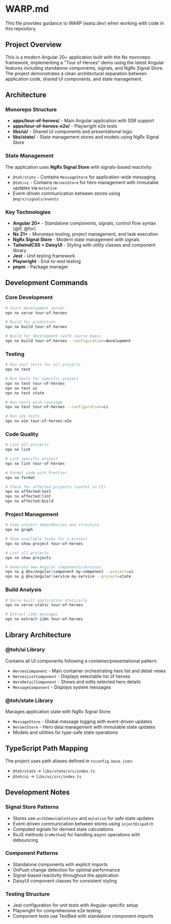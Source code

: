 # WARP.md

This file provides guidance to WARP (warp.dev) when working with code in this repository.

## Project Overview

This is a modern Angular 20+ application built with the Nx monorepo framework, implementing a "Tour of Heroes" demo using the latest Angular features including standalone components, signals, and NgRx Signal Store. The project demonstrates a clean architectural separation between application code, shared UI components, and state management.

## Architecture

### Monorepo Structure
- **apps/tour-of-heroes/** - Main Angular application with SSR support
- **apps/tour-of-heroes-e2e/** - Playwright e2e tests
- **libs/ui/** - Shared UI components and presentational logic  
- **libs/state/** - State management stores and models using NgRx Signal Store

### State Management
The application uses **NgRx Signal Store** with signals-based reactivity:
- `@toh/state` - Contains `MessageStore` for application-wide messaging
- `@toh/ui` - Contains `HeroesStore` for hero management with immutable updates via `mutative`
- Event-driven communication between stores using `@ngrx/signals/events`

### Key Technologies
- **Angular 20+** - Standalone components, signals, control flow syntax (@if, @for)
- **Nx 21+** - Monorepo tooling, project management, and task execution  
- **NgRx Signal Store** - Modern state management with signals
- **TailwindCSS + DaisyUI** - Styling with utility classes and component library
- **Jest** - Unit testing framework
- **Playwright** - End-to-end testing
- **pnpm** - Package manager

## Development Commands

### Core Development
```bash
# Start development server
npx nx serve tour-of-heroes

# Build for production
npx nx build tour-of-heroes

# Build for development (with source maps)
npx nx build tour-of-heroes --configuration=development
```

### Testing
```bash
# Run unit tests for all projects
npx nx test

# Run tests for specific project
npx nx test tour-of-heroes
npx nx test ui
npx nx test state

# Run tests with coverage
npx nx test tour-of-heroes --configuration=ci

# Run e2e tests
npx nx e2e tour-of-heroes-e2e
```

### Code Quality
```bash
# Lint all projects
npx nx lint

# Lint specific project
npx nx lint tour-of-heroes

# Format code with Prettier
npx nx format

# Check for affected projects (useful in CI)
npx nx affected:test
npx nx affected:lint
npx nx affected:build
```

### Project Management
```bash
# View project dependencies and structure
npx nx graph

# Show available tasks for a project
npx nx show project tour-of-heroes

# List all projects
npx nx show projects

# Generate new Angular components/services
npx nx g @nx/angular:component my-component --project=ui
npx nx g @nx/angular:service my-service --project=state
```

### Build Analysis
```bash
# Serve built application statically
npx nx serve-static tour-of-heroes

# Extract i18n messages
npx nx extract-i18n tour-of-heroes
```

## Library Architecture

### @toh/ui Library
Contains all UI components following a container/presentational pattern:
- `HeroesComponent` - Main container orchestrating hero list and detail views
- `HeroesListComponent` - Displays selectable list of heroes
- `HeroDetailComponent` - Shows and edits selected hero details  
- `MessageComponent` - Displays system messages

### @toh/state Library  
Manages application state with NgRx Signal Store:
- `MessageStore` - Global message logging with event-driven updates
- `HeroesStore` - Hero data management with immutable state updates
- Models and utilities for type-safe state operations

## TypeScript Path Mapping
The project uses path aliases defined in `tsconfig.base.json`:
- `@toh/state` → `libs/state/src/index.ts`
- `@toh/ui` → `libs/ui/src/index.ts`

## Development Notes

### Signal Store Patterns
- Stores use `withImmutableState` and `mutative` for safe state updates
- Event-driven communication between stores using `injectDispatch`
- Computed signals for derived state calculations
- RxJS methods (`rxMethod`) for handling async operations with debouncing

### Component Patterns  
- Standalone components with explicit imports
- OnPush change detection for optimal performance
- Signal-based reactivity throughout the application
- DaisyUI component classes for consistent styling

### Testing Structure
- Jest configuration for unit tests with Angular-specific setup
- Playwright for comprehensive e2e testing
- Component tests use TestBed with standalone component imports
